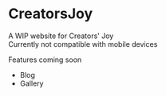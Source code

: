 # CreatorsJoy

A WIP website for Creators' Joy<br>
Currently not compatible with mobile devices

Features coming soon
- Blog
- Gallery 
